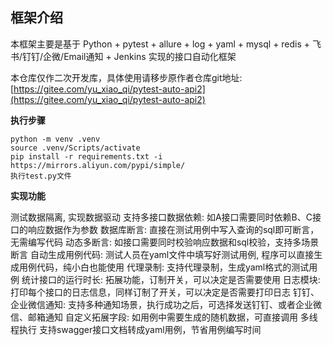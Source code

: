 ## 框架介绍

本框架主要是基于 Python + pytest + allure + log + yaml + mysql + redis + 飞书/钉钉/企微/Email通知 + Jenkins 实现的接口自动化框架

本仓库仅作二次开发库，具体使用请移步原作者仓库git地址: [https://gitee.com/yu_xiao_qi/pytest-auto-api2](https://gitee.com/yu_xiao_qi/pytest-auto-api2)

**执行步骤**
```
python -m venv .venv
source .venv/Scripts/activate
pip install -r requirements.txt -i https://mirrors.aliyun.com/pypi/simple/
执行test.py文件
```

**实现功能**

测试数据隔离, 实现数据驱动
支持多接口数据依赖: 如A接口需要同时依赖B、C接口的响应数据作为参数
数据库断言: 直接在测试用例中写入查询的sql即可断言，无需编写代码
动态多断言: 如接口需要同时校验响应数据和sql校验，支持多场景断言
自动生成用例代码: 测试人员在yaml文件中填写好测试用例, 程序可以直接生成用例代码，纯小白也能使用
代理录制: 支持代理录制，生成yaml格式的测试用例
统计接口的运行时长: 拓展功能，订制开关，可以决定是否需要使用
日志模块: 打印每个接口的日志信息，同样订制了开关，可以决定是否需要打印日志
钉钉、企业微信通知: 支持多种通知场景，执行成功之后，可选择发送钉钉、或者企业微信、邮箱通知
自定义拓展字段: 如用例中需要生成的随机数据，可直接调用
多线程执行
支持swagger接口文档转成yaml用例，节省用例编写时间

